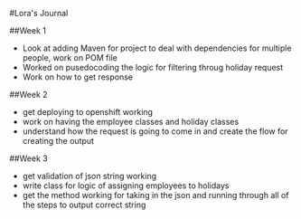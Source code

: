 #Lora's Journal

##Week 1
* Look at adding Maven for project to deal with dependencies for multiple people, work on POM file
* Worked on pusedocoding the logic for filtering throug holiday request
* Work on how to get response

##Week 2
* get deploying to openshift working
* work on having the employee classes and holiday classes
* understand how the request is going to come in and create the flow for creating the output

##Week 3
* get validation of json string working
* write class for logic of assigning employees to holidays
* get the method working for taking in the json and running through all of the steps to output correct string